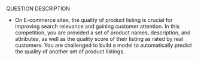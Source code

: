 QUESTION DESCRIPTION


* On E-commerce sites, the quality of product listing is crucial for improving search relevance and gaining customer attention. 
In this competition, you are provided a set of product names, description, and attributes,
as well as the quality score of their listing as rated by real customers.
You are challenged to build a model to automatically predict the quality of another set of product listings.

